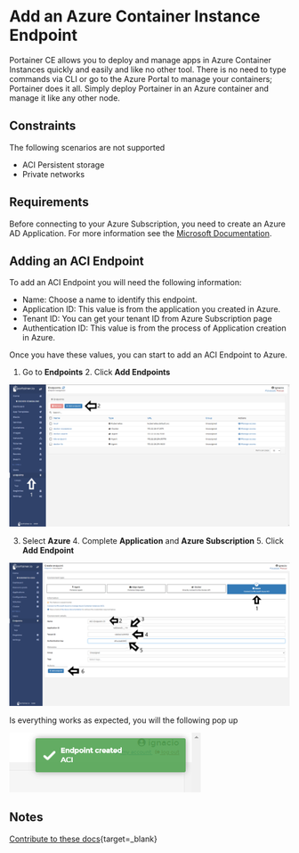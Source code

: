 # Add an Azure Container Instance Endpoint

Portainer CE allows you to deploy and manage apps in Azure Container Instances quickly and easily and like no other tool. There is no need to type commands via CLI or go to the Azure Portal to manage your containers; Portainer does it all. Simply deploy Portainer in an Azure container and manage it like any other node.

## Constraints

The following scenarios are not supported
* ACI Persistent storage
* Private networks

## Requirements

Before connecting to your Azure Subscription, you need to create an Azure AD Application. For more information see the [Microsoft Documentation](https://docs.microsoft.com/en-us/azure/active-directory/develop/howto-create-service-principal-portal).

## Adding an ACI Endpoint

To add an ACI Endpoint you will need the following information:

* Name: Choose a name to identify this endpoint.
* Application ID: This value is from the application you created in Azure.
* Tenant ID: You can get your tenant ID from Azure Subscription page
* Authentication ID: This value is from the process of Application creation in Azure.

Once you have these values, you can start to add an ACI Endpoint to Azure. 

1. Go to <b>Endpoints</b> 2. Click <b>Add Endpoints</b>

![aci](assets/aci_1.png)

3. Select <b>Azure</b> 4. Complete <b>Application</b> and <b>Azure Subscription</b> 5. Click <b>Add Endpoint</b>

![aci](assets/aci_2.png)

Is everything works as expected, you will the following pop up

![aci](assets/aci_3.png)


## Notes

[Contribute to these docs](https://github.com/portainer/portainer-docs/blob/master/contributing.md){target=_blank}
